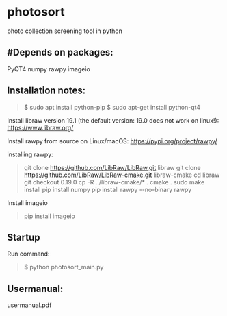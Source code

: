 # photosort
photo collection screening tool in python

#Depends on packages:
-------------------------

PyQT4
numpy
rawpy
imageio

Installation notes:
-------------------------

>$ sudo apt install python-pip
>$ sudo apt-get install python-qt4

Install libraw version 19.1 (the default version: 19.0 does not work on linux!):
https://www.libraw.org/

Install rawpy from source on Linux/macOS:
https://pypi.org/project/rawpy/

installing rawpy:
> git clone https://github.com/LibRaw/LibRaw.git libraw
> git clone https://github.com/LibRaw/LibRaw-cmake.git libraw-cmake
> cd libraw
> git checkout 0.19.0
> cp -R ../libraw-cmake/* .
> cmake .
> sudo make install
> pip install numpy
> pip install rawpy --no-binary rawpy

Install imageio
> pip install imageio



Startup
-------------------------

Run command:
>$ python photosort_main.py


Usermanual:
-------------------------
usermanual.pdf